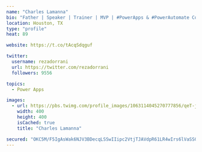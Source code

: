 ```yaml
---
name: "Charles Lamanna"
bio: "Father | Speaker | Trainer | MVP | #PowerApps & #PowerAutomate Community Super User | YouTuber Right-pointing triangle http://youtube.com/c/rezadorrani | Learn - Share - Clockwise rightwards and leftwards open circle arrows"
location: Houston, TX
type: "profile"
heat: 89

website: https://t.co/tAcqSdqguf

twitter:
  username: rezadorrani
  url: https://twitter.com/rezadorrani
  followers: 9556

topics:
  - Power Apps

images:
  - url: https://pbs.twimg.com/profile_images/1063114045270777856/qeT-jpWr_400x400.jpg
    width: 400
    height: 400
    isCached: true
    title: "Charles Lamanna"

secured: "OKC5M/F5IgAsWak6NJV3BDecqLSSwIIipc2VtjTJAVdpR61LR4wIrs6lVaSSGI8EISQCFeY9cqjZ7g3dH67jryVws7FC+Vy6S0uQ5Dr8k8CvdOwPdcJ4lL/EpI2E/C8AW9T+H9CMgE3bliw7OmxGb+OB0+vmJYEVgPwoqPPtSfzwhk4KBlNuNkKbnTViA+mVRhBJmnb2ri6yRiBIQiQxrKCAvI5BgtEpz1PB6OzmrQxh+CkT91BP83X6uAublsl47YVQdIZbYDEEenQsRx4XRw5wUjzKX14ION6vxzfgHzb4UBVIM+nsmYkQV/9zURNs0AAMUg+LRjpVJgPNKl/pbRvVzz+UxvNg8ZDG1mljkX6VmWHODYr7pPJ30cDfPkKZWAgZTqXm0jXgz8O99DTe3RDND+HDQUE3uSl+1WmSiuI=;y5XK3tgeKIom5casaV61qg=="
---
```


